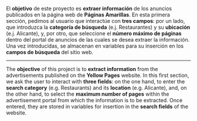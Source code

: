 El **objetivo** de este proyecto es **extraer información** de los anuncios publicados en la página web de **Páginas Amarillas**. En esta primera sección, pedimos al usuario que interactúe con **tres campos**: por un lado, que introduzca la **categoría de búsqueda** (e.j. Restaurantes) y su **ubicación** (e.j. Alicante), y, por otro, que seleccione el **número máximo de páginas** dentro del portal de anuncios de las cuales se desea extraer la información. Una vez introducidas, se almacenan en variables para su inserción en los **campos de búsqueda** del sitio web. 

---

The **objective** of this project is to **extract information** from the advertisements published on the **Yellow Pages** website. In this first section, we ask the user to interact with **three fields**: on the one hand, to enter the **search category** (e.g. Restaurants) and its **location** (e.g. Alicante), and, on the other hand, to select the **maximum number of pages** within the advertisement portal from which the information is to be extracted. Once entered, they are stored in variables for insertion in the **search fields** of the website. 
